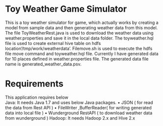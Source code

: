 # Toy Weather  Game Simulator
This is a toy weather simulator for game, which actually works by creating a model from sample data and then generating weather data from this model. The file ToyWeatherRest.java is used to download the  weather data using  weather.properties and save it in the local data  folder. The toyweather.hql  file is used to create external hive table on hdfs location‘/tmp/work/weatherdata’.  Filemove.sh is used to  execute the hdfs file move command and toyweather.hql file.  Currently I have generated data for 10 places defined in weather.properties file. The generated data file name is generated_weather_data.psv.

# Requirements

This application requires below  
 Java:
     It needs Java 1.7 and uses below Java packages.
•	JSON ( for read the data from Rest API )
•	FileWriter ,BufferReader( for writing generated data into local file )
•	Wunderground RestAPI ( to download weather data from wunderground )
Hadoop:
It needs Hadoop 2.x and Hive 2.x

